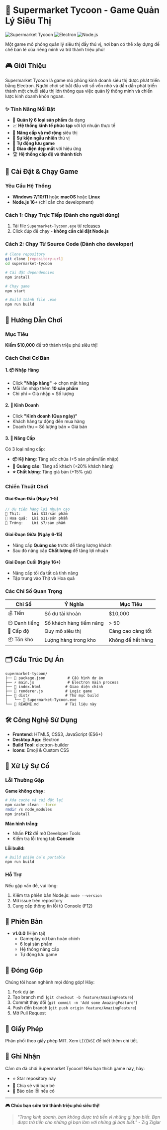 # 🛒 Supermarket Tycoon - Game Quản Lý Siêu Thị

![Supermarket Tycoon](https://img.shields.io/badge/Version-1.0.0-green.svg)
![Electron](https://img.shields.io/badge/Built%20with-Electron-47848F.svg)
![Node.js](https://img.shields.io/badge/Node.js-18+-339933.svg)

Một game mô phỏng quản lý siêu thị đầy thú vị, nơi bạn có thể xây dựng đế chế bán lẻ của riêng mình và trở thành triệu phú!

## 🎮 Giới Thiệu

Supermarket Tycoon là game mô phỏng kinh doanh siêu thị được phát triển bằng Electron. Người chơi sẽ bắt đầu với số vốn nhỏ và dần dần phát triển thành một chuỗi siêu thị lớn thông qua việc quản lý thông minh và chiến lược kinh doanh khôn ngoan.

### ✨ Tính Năng Nổi Bật

- 🏪 **Quản lý 6 loại sản phẩm** đa dạng
- 📈 **Hệ thống kinh tế phức tạp** với lợi nhuận thực tế
- 🚀 **Nâng cấp và mở rộng** siêu thị
- 🎯 **Sự kiện ngẫu nhiên** thú vị
- 💾 **Tự động lưu game**
- 🎨 **Giao diện đẹp mắt** với hiệu ứng
- 🏆 **Hệ thống cấp độ và thành tích**

## 🚀 Cài Đặt & Chạy Game

### Yêu Cầu Hệ Thống
- **Windows 7/10/11** hoặc **macOS** hoặc **Linux**
- **Node.js 16+** (chỉ cần cho development)

### Cách 1: Chạy Trực Tiếp (Dành cho người dùng)
1. Tải file `Supermarket-Tycoon.exe` từ [releases](../../releases)
2. Click đúp để chạy - **không cần cài đặt Node.js**

### Cách 2: Chạy Từ Source Code (Dành cho developer)

```bash
# Clone repository
git clone [repository-url]
cd supermarket-tycoon

# Cài đặt dependencies
npm install

# Chạy game
npm start

# Build thành file .exe
npm run build
```

## 🎯 Hướng Dẫn Chơi

### Mục Tiêu
**Kiếm $10,000** để trở thành triệu phú siêu thị!

### Cách Chơi Cơ Bản

#### 1. 📦 Nhập Hàng
- Click **"Nhập hàng"** → chọn mặt hàng
- Mỗi lần nhập thêm **10 sản phẩm**
- Chi phí = Giá nhập × Số lượng

#### 2. 🏪 Kinh Doanh
- Click **"Kinh doanh (Qua ngày)"**
- Khách hàng tự động đến mua hàng
- Doanh thu = Số lượng bán × Giá bán

#### 3. 🚀 Nâng Cấp
Có 3 loại nâng cấp:
- **📦 Kệ hàng**: Tăng sức chứa (+5 sản phẩm/lần nhập)
- **📢 Quảng cáo**: Tăng số khách (+20% khách hàng)
- **⭐ Chất lượng**: Tăng giá bán (+15% giá)

### Chiến Thuật Chơi

#### Giai Đoạn Đầu (Ngày 1-5)
```javascript
// Ưu tiên hàng lợi nhuận cao
🥩 Thịt:     Lời $13/sản phẩm
🍎 Hoa quả:  Lời $11/sản phẩm  
🥚 Trứng:    Lời $7/sản phẩm
```

#### Giai Đoạn Giữa (Ngày 6-15)
- Nâng cấp **Quảng cáo** trước để tăng lượng khách
- Sau đó nâng cấp **Chất lượng** để tăng lợi nhuận

#### Giai Đoạn Cuối (Ngày 16+)
- Nâng cấp tối đa tất cả tính năng
- Tập trung vào Thịt và Hoa quả

### Các Chỉ Số Quan Trọng

| Chỉ Số | Ý Nghĩa | Mục Tiêu |
|--------|---------|----------|
| 💰 Tiền | Số dư tài khoản | $10,000 |
| 😊 Danh tiếng | Số khách hàng tiềm năng | > 50 |
| 🏪 Cấp độ | Quy mô siêu thị | Càng cao càng tốt |
| 📦 Tồn kho | Lượng hàng trong kho | Không để hết hàng |

## 🗂️ Cấu Trúc Dự Án

```
supermarket-tycoon/
├── 📄 package.json          # Cấu hình dự án
├── ⚡ main.js               # Electron main process
├── 🎨 index.html           # Giao diện chính
├── 🧠 renderer.js          # Logic game
├── 📁 dist/                # Thư mục build
│   └── 🎯 Supermarket-Tycoon.exe
└── 📖 README.md            # Tài liệu này
```

## 🛠️ Công Nghệ Sử Dụng

- **Frontend**: HTML5, CSS3, JavaScript (ES6+)
- **Desktop App**: Electron
- **Build Tool**: electron-builder
- **Icons**: Emoji & Custom CSS

## 🐛 Xử Lý Sự Cố

### Lỗi Thường Gặp

**Game không chạy:**
```bash
# Xóa cache và cài đặt lại
npm cache clean --force
rmdir /s node_modules
npm install
```

**Màn hình trắng:**
- Nhấn **F12** để mở Developer Tools
- Kiểm tra lỗi trong tab **Console**

**Lỗi build:**
```bash
# Build phiên bản portable
npm run build
```

### Hỗ Trợ
Nếu gặp vấn đề, vui lòng:
1. Kiểm tra phiên bản Node.js: `node --version`
2. Mở issue trên repository
3. Cung cấp thông tin lỗi từ Console (F12)

## 🔄 Phiên Bản

- **v1.0.0** (Hiện tại)
  - Gameplay cơ bản hoàn chỉnh
  - 6 loại sản phẩm
  - Hệ thống nâng cấp
  - Tự động lưu game

## 👥 Đóng Góp

Chúng tôi hoan nghênh mọi đóng góp! Hãy:
1. Fork dự án
2. Tạo branch mới (`git checkout -b feature/AmazingFeature`)
3. Commit thay đổi (`git commit -m 'Add some AmazingFeature'`)
4. Push đến branch (`git push origin feature/AmazingFeature`)
5. Mở Pull Request

## 📄 Giấy Phép

Phân phối theo giấy phép MIT. Xem `LICENSE` để biết thêm chi tiết.

## 🙏 Ghi Nhận

Cảm ơn đã chơi Supermarket Tycoon! Nếu bạn thích game này, hãy:
- ⭐ Star repository này
- 🔄 Chia sẻ với bạn bè
- 🐛 Báo cáo lỗi nếu có

---

**🎮 Chúc bạn sớm trở thành triệu phú siêu thị!**

> *"Trong kinh doanh, bạn không được trả tiền vì những gì bạn biết. Bạn được trả tiền cho những gì bạn làm với những gì bạn biết."* - Zig Ziglar

